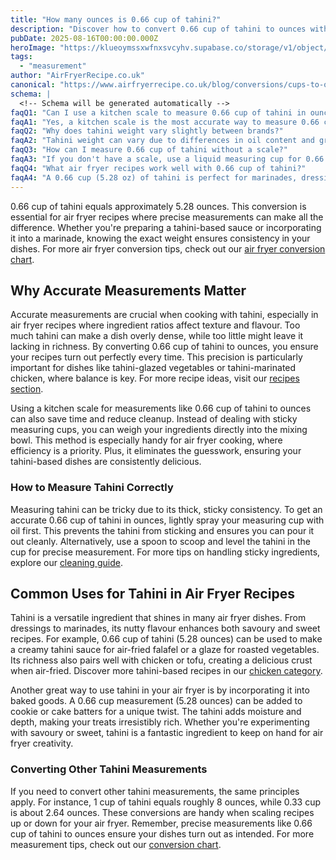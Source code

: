 ```yaml
---
title: "How many ounces is 0.66 cup of tahini?"
description: "Discover how to convert 0.66 cup of tahini to ounces with our simple guide. Perfect for air fryer recipes and precise cooking measurements."
pubDate: 2025-08-16T00:00:00.000Z
heroImage: "https://klueoymssxwfnxsvcyhv.supabase.co/storage/v1/object/public/Shmucket/how-many-ounces-is-0-66-cup-of-tahini.webp"
tags:
  - "measurement"
author: "AirFryerRecipe.co.uk"
canonical: "https://www.airfryerrecipe.co.uk/blog/conversions/cups-to-ounces/how-many-ounces-is-0-66-cup-of-tahini"
schema: |
  <!-- Schema will be generated automatically -->
faqQ1: "Can I use a kitchen scale to measure 0.66 cup of tahini in ounces?"
faqA1: "Yes, a kitchen scale is the most accurate way to measure 0.66 cup of tahini in ounces. Simply set your scale to ounces, tare the weight of your container, and add tahini until it reaches 5.28 ounces. This method avoids the mess of measuring cups and ensures precision."
faqQ2: "Why does tahini weight vary slightly between brands?"
faqA2: "Tahini weight can vary due to differences in oil content and grinding consistency between brands. Some tahini is thicker, while others are more fluid, affecting how much fits in a 0.66 cup measure. For accuracy, always weigh your tahini in ounces when precision matters."
faqQ3: "How can I measure 0.66 cup of tahini without a scale?"
faqA3: "If you don't have a scale, use a liquid measuring cup for 0.66 cup of tahini. Lightly oil the cup first to help the tahini slide out cleanly. Alternatively, use tablespoons—0.66 cup equals about 10.5 tablespoons, though weighing in ounces is more precise."
faqQ4: "What air fryer recipes work well with 0.66 cup of tahini?"
faqA4: "A 0.66 cup (5.28 oz) of tahini is perfect for marinades, dressings, or glazes in air fryer recipes. Try it with chicken, roasted vegetables, or even as a base for air-fried falafel. Its rich flavour enhances both savoury and sweet dishes when cooked in the air fryer."
---
```

<p>0.66 cup of tahini equals approximately 5.28 ounces. This conversion is essential for air fryer recipes where precise measurements can make all the difference. Whether you're preparing a tahini-based sauce or incorporating it into a marinade, knowing the exact weight ensures consistency in your dishes. For more air fryer conversion tips, check out our <a href=https://www.airfryerrecipe.co.uk/air-fryer-conversion-chart>air fryer conversion chart</a>.</p>

<h2>Why Accurate Measurements Matter</h2>
<p>Accurate measurements are crucial when cooking with tahini, especially in air fryer recipes where ingredient ratios affect texture and flavour. Too much tahini can make a dish overly dense, while too little might leave it lacking in richness. By converting 0.66 cup of tahini to ounces, you ensure your recipes turn out perfectly every time. This precision is particularly important for dishes like tahini-glazed vegetables or tahini-marinated chicken, where balance is key. For more recipe ideas, visit our <a href=https://www.airfryerrecipe.co.uk/recipes>recipes section</a>.</p>

<p>Using a kitchen scale for measurements like 0.66 cup of tahini to ounces can also save time and reduce cleanup. Instead of dealing with sticky measuring cups, you can weigh your ingredients directly into the mixing bowl. This method is especially handy for air fryer cooking, where efficiency is a priority. Plus, it eliminates the guesswork, ensuring your tahini-based dishes are consistently delicious.</p>

<h3>How to Measure Tahini Correctly</h3>
<p>Measuring tahini can be tricky due to its thick, sticky consistency. To get an accurate 0.66 cup of tahini in ounces, lightly spray your measuring cup with oil first. This prevents the tahini from sticking and ensures you can pour it out cleanly. Alternatively, use a spoon to scoop and level the tahini in the cup for precise measurement. For more tips on handling sticky ingredients, explore our <a href=https://www.airfryerrecipe.co.uk/air-fryer-cleaner>cleaning guide</a>.</p>

<h2>Common Uses for Tahini in Air Fryer Recipes</h2>
<p>Tahini is a versatile ingredient that shines in many air fryer dishes. From dressings to marinades, its nutty flavour enhances both savoury and sweet recipes. For example, 0.66 cup of tahini (5.28 ounces) can be used to make a creamy tahini sauce for air-fried falafel or a glaze for roasted vegetables. Its richness also pairs well with chicken or tofu, creating a delicious crust when air-fried. Discover more tahini-based recipes in our <a href=https://www.airfryerrecipe.co.uk/recipe-category/chicken>chicken category</a>.</p>

<p>Another great way to use tahini in your air fryer is by incorporating it into baked goods. A 0.66 cup measurement (5.28 ounces) can be added to cookie or cake batters for a unique twist. The tahini adds moisture and depth, making your treats irresistibly rich. Whether you're experimenting with savoury or sweet, tahini is a fantastic ingredient to keep on hand for air fryer creativity.</p>

<h3>Converting Other Tahini Measurements</h3>
<p>If you need to convert other tahini measurements, the same principles apply. For instance, 1 cup of tahini equals roughly 8 ounces, while 0.33 cup is about 2.64 ounces. These conversions are handy when scaling recipes up or down for your air fryer. Remember, precise measurements like 0.66 cup of tahini to ounces ensure your dishes turn out as intended. For more measurement tips, check out our <a href=https://www.airfryerrecipe.co.uk/air-fryer-conversion-chart>conversion chart</a>.</p>
